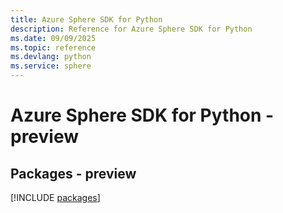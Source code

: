 ```yaml
---
title: Azure Sphere SDK for Python
description: Reference for Azure Sphere SDK for Python
ms.date: 09/09/2025
ms.topic: reference
ms.devlang: python
ms.service: sphere
---
```

# Azure Sphere SDK for Python - preview
## Packages - preview
[!INCLUDE [packages](sphere-index.md)]